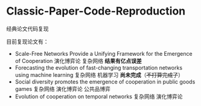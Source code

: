 # Classic-Paper-Code-Reproduction
经典论文代码复现

目前复现论文有：

* Scale-Free Networks Provide a Unifying Framework for the Emergence of Cooperation  演化博弈论  复杂网络  **结果有亿点误差**
* Forecasting the evolution of fast-changing transportation networks using machine learning 复杂网络  机器学习  **尚未完成**（~~不打算完成了~~）
* Social diversity promotes the emergence of cooperation in public goods games 复杂网络 演化博弈论 公共品博弈 
* Evolution of cooperation on temporal networks 复杂网络 演化博弈论 
